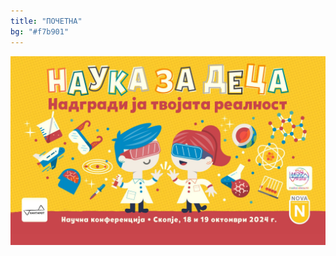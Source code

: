 ```yaml
---
title: "ПОЧЕТНА"
bg: "#f7b901"
---
```



<div class="banner-container">
  <img src="https://github.com/agahkarakuzu/s4k/blob/master/img/sfkbanner.jpg?raw=true" alt="SFK Banner" class="banner-image">
</div>